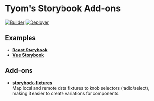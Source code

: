 # Tyom's Storybook Add-ons

[![Builder](https://github.com/tyom/storybook-addons/workflows/Builder/badge.svg)](https://github.com/tyom/storybook-addons/actions?query=workflow%3ABuilder)
[![Deployer](https://github.com/tyom/storybook-addons/workflows/Deployer/badge.svg)](https://tyom.github.io/storybook-addons/)

## Examples
- [**React Storybook**](https://tyom.github.io/storybook-addons/react/)
- [**Vue Storybook**](https://tyom.github.io/storybook-addons/vue/)

## Add-ons

- [**storybook-fixtures**](./packages/storybook-fixtures)  
  Map local and remote data fixtures to knob selectors (radio/select), making it easier to create variations for components. 
